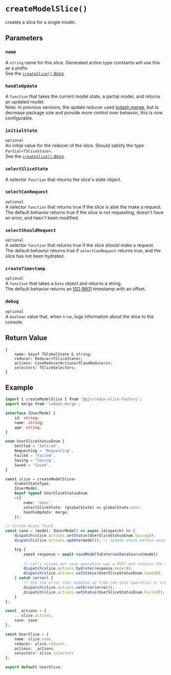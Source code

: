 # `createModelSlice()`
creates a slice for a single model.

## Parameters

### `name`
A `string` name for this slice. Generated action type constants will use this as a prefix. <br>
See the [`createSlice()` docs](https://redux-toolkit.js.org/api/createSlice#name).

### `handleUpdate`
A `function` that takes the current model state, a partial model, and returns an updated model. <br>
Note: In previous versions, the update reducer used [lodash.merge](https://www.npmjs.com/package/lodash.merge), but to decrease package size and provide more control over behavior, this is now configurable.

### `initialState`
`optional` <br>
An initial value for the reducer of the slice. Should satisfy the type `Partial<TSliceState>`. <br>
See the [`createSlice()` docs](https://redux-toolkit.js.org/api/createSlice#initialstate).

### `selectSliceState`
A selector `function` that returns the slice's state object.

### `selectCanRequest`
`optional` <br>
A selector `function` that returns true if the slice is able the make a request. <br>
The default behavior returns true if the slice is not requesting, doesn't have an error, and hasn't been modified.

### `selectShouldRequest`
`optional` <br>
A selector `function` that returns true if the slice should make a request. <br>
The default behavior returns true if `selectCanRequest` returns true, and the slice has not been hydrated.

### `createTimestamp`
`optional` <br>
A `function` that takes a `Date` object and returns a string. <br>
The default behavior returns an [ISO 8601](https://en.wikipedia.org/wiki/ISO_8601) timestamp with an offset.

### `debug`
`optional` <br>
A `boolean` value that, when `true`, logs information about the slice to the console.

## Return Value
```
{
    name: keyof TGlobalState & string;
    reducer: Reducer<TSliceState>;
    actions: CaseReducerActions<TCaseReducers>;
    selectors: TSliceSelectors;
}
```

## Example

```typescript
import { createModelSlice } from '@gjv/redux-slice-factory';
import merge from 'lodash.merge';

interface IUserModel {
    id: string;
    name: string;
    age: string;
}

enum UserSliceStatusEnum {
    Settled = 'Settled',
    Requesting = 'Requesting',
    Failed = 'Failed',
    Saving = 'Saving',
    Saved = 'Saved',
}

const slice = createModelSlice<
    GlobalStateType,
    IUserModel,
    keyof typeof UserSliceStatusEnum
    >({
        name: 'User',
        selectSliceState: (globalState) => globalState.User,
        handleUpdate: merge,
    });

// Custom Async Thunk
const save = (model: IUserModel) => async (dispatch) => {
    dispatch(slice.actions.setStatus(UserSliceStatusEnum.Saving));
    dispatch(slice.actions.update(model)); // Update state before save request if necessary

    try {
        const response = await saveModelToExternalDataSource(model)
        
        // Let's assume our save operation was a POST and returns the model we just saved
        dispatch(slice.actions.hydrate(response.model));
        dispatch(slice.actions.setStatus(UserSliceStatusEnum.Saved));
    } catch (error) {
        // Use the error that bubbled up from the save operation or create your own Error object
        dispatch(slice.actions.setError(error));
        dispatch(slice.actions.setStatus(UserSliceStatusEnum.Failed));
    }
};

const _actions = {
    ...slice.actions,
    save: save
};

const UserSlice = {
    name: slice.name,
    reducer: slice.reducer,
    actions: _actions,
    selectors: slice.selectors
};

export default UserSlice;
```
